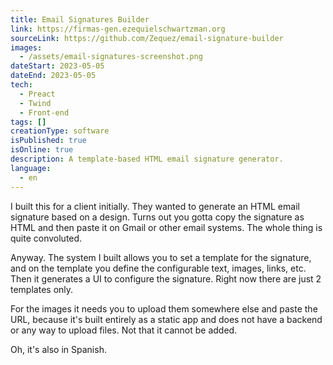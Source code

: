 ```yaml
---
title: Email Signatures Builder
link: https://firmas-gen.ezequielschwartzman.org
sourceLink: https://github.com/Zequez/email-signature-builder
images:
  - /assets/email-signatures-screenshot.png
dateStart: 2023-05-05
dateEnd: 2023-05-05
tech:
  - Preact
  - Twind
  - Front-end
tags: []
creationType: software
isPublished: true
isOnline: true
description: A template-based HTML email signature generator.
language:
  - en
---
```


I built this for a client initially. They wanted to generate an HTML email signature based on a design. Turns out you gotta copy the signature as HTML and then paste it on Gmail or other email systems. The whole thing is quite convoluted.

Anyway. The system I built allows you to set a template for the signature, and on the template you define the configurable text, images, links, etc. Then it generates a UI to configure the signature. Right now there are just 2 templates only.

For the images it needs you to upload them somewhere else and paste the URL, because it's built entirely as a static app and does not have a backend or any way to upload files. Not that it cannot be added.

Oh, it's also in Spanish.